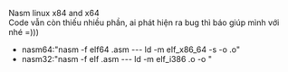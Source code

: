Nasm linux x84 and x64  
Code vẫn còn thiếu nhiều phần, ai phát hiện ra bug thì báo giúp mình với nhé =)))  
- nasm64:"nasm -f elf64 <filename>.asm  --- ld -m elf_x86_64 -s -o <name> <name>.o"  
- nasm32:"nasm -f elf <filename>.asm --- ld -m elf_i386 <name>.o -o <name>"
